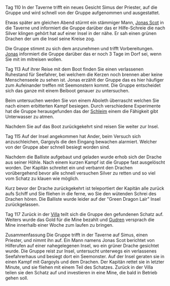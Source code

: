 Tag 110
In der Taverne trifft ein neues Gesicht Simus der Priester, auf die Gruppe und wird schnell von der Gruppe aufgenommen und ausgestattet. 

Etwas später am gleichen Abend stürmt ein stämmiger Mann, [Jonas Scot](NPCs#Jonas%20Scot) in die Taverne und informiert die Gruppe darüber das er Hilfe-Schreie die nach Silver klingen gehört hat auf einer Insel in der nähe. Er sah einen grünen Drachen der um die Insel seine Kreise zog. 

Die Gruppe stimmt zu sich dem anzunehmen und trifft Vorbereitungen. [Jonas](NPCs#Jonas%20Scot) informiert die Gruppe darüber das er noch 3 Tage im Dorf sei, wenn Sie mit im mitreisen wollen.

Tag 113
Auf ihrer Reise mit dem Boot finden Sie einen verlassenen Ruhestand für Seefahrer, bei welchem die Kerzen noch brennen aber keine Menschenseele zu sehen ist. Jonas erzählt der Gruppe das es hier häufiger zum Aufeinander treffen mit Seemonstern kommt. Die Gruppe entscheidet sich das ganze mit einem Beiboot genauer zu untersuchen.

Beim untersuchen werden Sie von einem Aboleth überrascht welchen Sie nach einem erbitterten Kampf besiegen. Durch verschiedene Experimente hat die Gruppe herausgefunden das der [Schleim](Effekte/Fähigkeiten#Aboleth%20Schleim) einem die Fähigkeit gibt Unterwasser zu atmen.

Nachdem Sie auf das Boot zurückgekehrt sind reisen Sie weiter zur Insel.

Tag 115
Auf der Insel angekommen hat Ander, beim Versuch sich anzuschleichen, Gargoyls die den Eingang bewachen alarmiert. Welcher von der Gruppe aber schnell besiegt worden sind.

Nachdem die Balliste aufgebaut und geladen wurde erhob sich der Drache aus seiner Höhle. Nach einem kurzen Kampf ist die Gruppe fast ausgelöscht worden. Der Kapitän schreitet ein und verbannt den Drachen vorübergehend bevor alle schnell versuchen Silver zu retten und so viel vom Schatz zu klauen wie möglich.

Kurz bevor der Drache zurückgekehrt ist teleportiert der Kapitän alle zurück aufs Schiff und Sie fliehen in die ferne, wo Sie den wütenden Schrei des Drachen hören. Die Balliste wurde leider auf der "Green Dragon Lair" Insel zurückgelassen.

Tag 117
Zurück in der [Villa](Tresendar%20Villa) teilt sich die Gruppe den gefundenen Schatz auf. Weiters wurde das Gold für die Mine bezahlt und [Gudren](NPCs#Gudren%20Felssucher) versprach die Mine innerhalb einer Woche zum laufen zu bringen.


Zusammenfassung
Die Gruppe trifft in der Taverne auf Simus, einen Priester, und nimmt ihn auf. Ein Mann namens Jonas Scot berichtet von Hilferufen auf einer nahegelegenen Insel, wo ein grüner Drache gesichtet wurde. Die Gruppe reist zur Insel, untersucht unterwegs ein verlassenes Seefahrerhaus und besiegt dort ein Seemonster. Auf der Insel geraten sie in einen Kampf mit Gargoyls und dem Drachen. Der Kapitän rettet sie in letzter Minute, und sie fliehen mit einem Teil des Schatzes. Zurück in der Villa teilen sie den Schatz auf und investieren in eine Mine, die bald in Betrieb gehen soll.